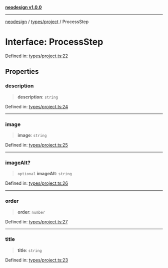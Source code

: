 [**neodesign v1.0.0**](../../../README.md)

***

[neodesign](../../../modules.md) / [types/project](../README.md) / ProcessStep

# Interface: ProcessStep

Defined in: [types/project.ts:22](https://github.com/mladjom/neodesign/blob/12ebc446849a001345c104056aef95c6372b148e/types/project.ts#L22)

## Properties

### description

> **description**: `string`

Defined in: [types/project.ts:24](https://github.com/mladjom/neodesign/blob/12ebc446849a001345c104056aef95c6372b148e/types/project.ts#L24)

***

### image

> **image**: `string`

Defined in: [types/project.ts:25](https://github.com/mladjom/neodesign/blob/12ebc446849a001345c104056aef95c6372b148e/types/project.ts#L25)

***

### imageAlt?

> `optional` **imageAlt**: `string`

Defined in: [types/project.ts:26](https://github.com/mladjom/neodesign/blob/12ebc446849a001345c104056aef95c6372b148e/types/project.ts#L26)

***

### order

> **order**: `number`

Defined in: [types/project.ts:27](https://github.com/mladjom/neodesign/blob/12ebc446849a001345c104056aef95c6372b148e/types/project.ts#L27)

***

### title

> **title**: `string`

Defined in: [types/project.ts:23](https://github.com/mladjom/neodesign/blob/12ebc446849a001345c104056aef95c6372b148e/types/project.ts#L23)
